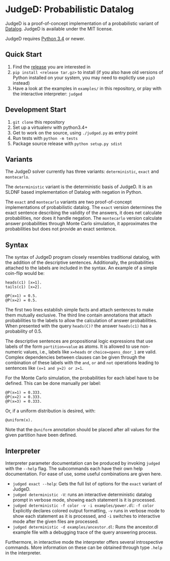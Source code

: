 JudgeD: Probabilistic Datalog
=============================

JudgeD is a proof-of-concept implementation of a probabilistic variant of
[Datalog](https://en.wikipedia.org/wiki/Datalog). JudgeD is available under the
MIT license.

JudgeD requires [Python 3.4](https://www.python.org/) or newer.


Quick Start
-----------

  1. Find the [release](https://github.com/utdb/judged/releases) you are interested in
  2. `pip install <release tar.gz>` to install (if you also have old
     versions of Python installed on your system, you may need to explictly
     use `pip3` instead)
  3. Have a look at the examples in `examples/` in this repository, or play
     with the interactive interpreter: `judged`


Development Start
-----------------

  1. `git clone` this repository
  2. Set up a virtualenv with python3.4+
  3. Get to work on the source, using `./judged.py` as entry point
  4. Run tests with `python -m tests`
  5. Package source release with `python setup.py sdist`


Variants
--------

The JudgeD solver currently has three variants: `deterministic`, `exact` and
`montecarlo`.

The `deterministic` variant is the deterministic basis of JudgeD. It is an SLDNF
based implementation of Datalog with negation in Python.

The `exact` and `montecarlo` variants are two proof-of-concept implementations
of probabilistic datalog. The `exact` version determines the exact sentence
describing the validity of the answers, it does net calculate probabilities, nor
does it handle negation. The `montecarlo` version calculate answer probabilities
through Monte Carlo simulation, it approximates the probabilities but does not
provide an exact sentence.


Syntax
------

The syntax of JudgeD program closely resembles traditional datalog, with the
addition of the descriptive sentences. Additionally, the probabilities attached
to the labels are included in the syntax. An example of a simple coin-flip
would be:

    heads(c1) [x=1].
    tails(c1) [x=2].

    @P(x=1) = 0.5.
    @P(x=2) = 0.5.

The first two lines establish simple facts and attach sentences to make them
mutually exclusive. The third line contain annotations that attach
probabilities to the labels to allow the calculation of answer probabilities.
When presented with the query `heads(C)?` the answer `heads(c1)` has a
probability of 0.5.

The descriptive sentences are propositional logic expressions that use labels
of the form `partition=value` as atoms. It is allowed to use non-numeric
values, i.e., labels like `x=heads` or `choice=opens_door_1` are valid. Complex
dependencies between clauses can be given through the combination of these
labels with the `and`, `or` and `not` operations leading to sentences like
`(x=1 and y=2) or z=1`.

For the Monte Carlo simulation, the probabilities for each label have to be
defined. This can be done manually per label:

    @P(x=1) = 0.333.
    @P(x=2) = 0.333.
    @P(x=3) = 0.333.

Or, if a uniform distribution is desired, with:

    @uniform(x).

Note that the `@uniform` annotation should be placed after all values for the
given partition have been defined.


Interpreter
-----------

Interpreter parameter documentation can be produced by invoking `judged`
with the `--help` flag. The subcommands each have their own help documentation.
For ease of use, some useful combinations are given here.

  - `judged exact --help`: Gets the full list of options for the `exact`
    variant of JudgeD.
  - `judged deterministic -V`: runs an interactive deterministic datalog
     prompt in verbose mode, showing each statement is it is processed.
  - `judged deterministic -f color -v -i examples/power.dl`: `-f color`
    Explicitly declares colored output formatting, `-v` runs in verbose mode to show
    each statement as it is processed, and `-i` switches to interactive mode after
    the given files are processed.
  - `judged deterministic -d examples/ancestor.dl`: Runs the ancestor.dl
    example file with a debugging trace of the query answering process.

Furthermore, in interactive mode the interpreter offers several introspective
commands. More information on these can be obtained through type `.help` in the
interpreter.
